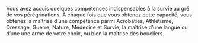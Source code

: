 ﻿---
id: subclass_scheming_adventurer_fr.md#compétences-élargies
name: Compétences élargies
---
Vous avez acquis quelques compétences indispensables à la survie au gré de vos pérégrinations. À chaque fois que vous obtenez cette capacité, vous obtenez la maîtrise d’une compétence parmi Acrobaties, Athlétisme, Dressage, Guerre, Nature, Médecine et Survie, la maîtrise d’une langue ou d’une une arme de votre choix, ou bien la maîtrise des boucliers.

